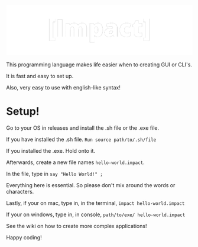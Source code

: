 ![alt text](https://raw.githubusercontent.com/kotttoncandy/Impact/main/_Impact_-removebg-preview.png)

This programming language makes life easier when to creating GUI or CLI's.

It is fast and easy to set up.

Also, very easy to use with english-like syntax!

# Setup!
Go to your OS in releases and install the .sh file or the .exe file.

If you have installed the .sh file. `Run source path/to/.sh/file`

If you installed the .exe. Hold onto it.

Afterwards, create a new file names `hello-world.impact`.

In the file, type in `say "Hello World!" ;`

Everything here is essential. So please don't mix around the words or characters.

Lastly, if your on mac, type in, in the terminal, `impact hello-world.impact`

If your on windows, type in, in console, `path/to/exe/ hello-world.impact`

See the wiki on how to create more complex applications!

Happy coding!

